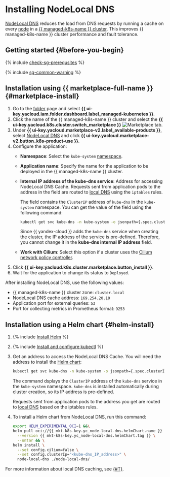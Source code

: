 # Installing NodeLocal DNS

[NodeLocal DNS](/marketplace/products/yc/node-local-dns) reduces the load from DNS requests by running a cache on every [node](../../concepts/index.md#node-group) in a [{{ managed-k8s-name }} cluster](../../concepts/index.md#kubernetes-cluster). This improves {{ managed-k8s-name }} cluster performance and fault tolerance.

## Getting started {#before-you-begin}

{% include [check-sg-prerequsites](../../../_includes/managed-kubernetes/security-groups/check-sg-prerequsites-lvl3.md) %}

{% include [sg-common-warning](../../../_includes/managed-kubernetes/security-groups/sg-common-warning.md) %}

## Installation using {{ marketplace-full-name }} {#marketplace-install}

1. Go to the [folder](../../../resource-manager/concepts/resources-hierarchy.md#folder) page and select **{{ ui-key.yacloud.iam.folder.dashboard.label_managed-kubernetes }}**.
1. Click the name of the {{ managed-k8s-name }} cluster and select the **{{ ui-key.yacloud.k8s.cluster.switch_marketplace }}** ![Marketplace](../../../_assets/console-icons/shopping-cart.svg) tab.
1. Under **{{ ui-key.yacloud.marketplace-v2.label_available-products }}**, select [NodeLocal DNS](/marketplace/products/yc/node-local-dns) and click **{{ ui-key.yacloud.marketplace-v2.button_k8s-product-use }}**.
1. Configure the application:
   * **Namespace**: Select the `kube-system` [namespace](../../concepts/index.md#namespace).
   * **Application name**: Specify the name for the application to be deployed in the {{ managed-k8s-name }} cluster.
   * **Internal IP address of the kube-dns service**: Address for accessing NodeLocal DNS Cache. Requests sent from application pods to the address in the field are routed to [local DNS](https://github.com/kubernetes/enhancements/blob/master/keps/sig-network/1024-nodelocal-cache-dns/README.md#iptables-notrack) using the `iptables` rules.

      The field contains the `ClusterIP` address of `kube-dns` in the `kube-system` namespace. You can get the value of the field using the following command:

      ```bash
      kubectl get svc kube-dns -n kube-system -o jsonpath={.spec.clusterIP}
      ```

      Since {{ yandex-cloud }} adds the `kube-dns` service when creating the cluster, the IP address of the service is pre-defined. Therefore, you cannot change it in the **kube-dns internal IP address** field.

   * **Work with Cilium**: Select this option if a cluster uses the [Cilium network policy controller](../../concepts/network-policy.md#cilium).
1. Click **{{ ui-key.yacloud.k8s.cluster.marketplace.button_install }}**.
1. Wait for the application to change its status to `Deployed`.

After installing NodeLocal DNS, use the following values:
* {{ managed-k8s-name }} cluster zone: `cluster.local`
* NodeLocal DNS cache address: `169.254.20.10`
* Application port for external queries: `53`
* Port for collecting metrics in Prometheus format: `9253`

## Installation using a Helm chart {#helm-install}

1. {% include [Install Helm](../../../_includes/managed-kubernetes/helm-install.md) %}
1. {% include [Install and configure kubectl](../../../_includes/managed-kubernetes/kubectl-install.md) %}
1. Get an address to access the NodeLocal DNS Cache. You will need the address to install the [Helm chart](https://helm.sh/docs/topics/charts/):

   ```bash
   kubectl get svc kube-dns -n kube-system -o jsonpath={.spec.clusterIP}
   ```

   The command dsplays the `ClusterIP` address of the `kube-dns` service in the `kube-system` namespace. `kube-dns` is installed automatically during cluster creation, so its IP address is pre-defined.

   Requests sent from application pods to the address you get are routed to [local DNS](https://github.com/kubernetes/enhancements/blob/master/keps/sig-network/1024-nodelocal-cache-dns/README.md#iptables-notrack) based on the iptables rules.

1. To install a Helm chart from NodeLocal DNS, run this command:


   ```bash
   export HELM_EXPERIMENTAL_OCI=1 &&\
   helm pull oci://{{ mkt-k8s-key.yc_node-local-dns.helmChart.name }} \
     --version {{ mkt-k8s-key.yc_node-local-dns.helmChart.tag }} \
     --untar && \
   helm install \
     --set config.cilium=false \
     --set config.clusterIp="<kube-dns_IP_address>" \
     node-local-dns ./node-local-dns/
   ```


For more information about local DNS caching, see [{#T}](../../tutorials/node-local-dns.md).